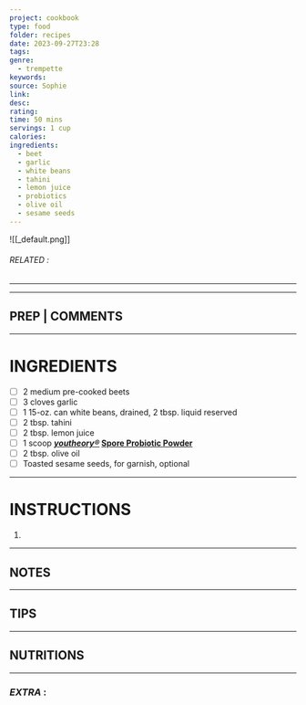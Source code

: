 ```yaml
---
project: cookbook
type: food
folder: recipes
date: 2023-09-27T23:28
tags: 
genre:
  - trempette
keywords: 
source: Sophie
link: 
desc: 
rating: 
time: 50 mins
servings: 1 cup
calories: 
ingredients:
  - beet
  - garlic
  - white beans
  - tahini
  - lemon juice
  - probiotics
  - olive oil
  - sesame seeds
---
```


![[_default.png]]
###### *RELATED* : 
---


---
## PREP | COMMENTS



---
# INGREDIENTS

- [ ] 2 medium pre-cooked beets
- [ ] 3 cloves garlic
- [ ] 1 15-oz. can white beans, drained, 2 tbsp. liquid reserved
- [ ] 2 tbsp. tahini
- [ ] 2 tbsp. lemon juice
- [ ] 1 scoop **_[youtheory®](http://l.thrv.me/nutrawise-youtheory-spore-pro-powder)_ [Spore Probiotic Powder](http://l.thrv.me/nutrawise-youtheory-spore-pro-powder)**
- [ ] 2 tbsp. olive oil
- [ ] Toasted sesame seeds, for garnish, optional

---
# INSTRUCTIONS

1. 

---
## NOTES



---
## TIPS



---
## NUTRITIONS



---
### *EXTRA* :



